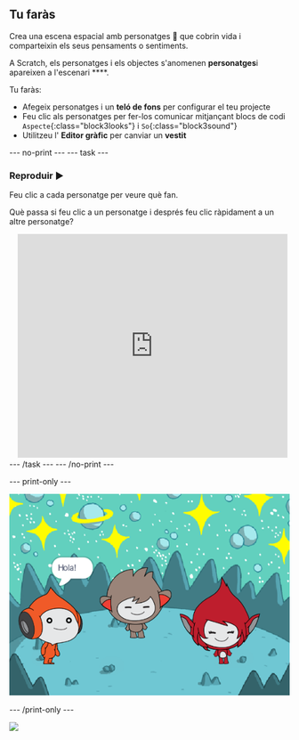 ## Tu faràs

Crea una escena espacial amb personatges 👾 que cobrin vida i comparteixin els seus pensaments o sentiments.

A Scratch, els personatges i els objectes s'anomenen **personatges**i apareixen a l'escenari ****.

Tu faràs:
+ Afegeix personatges i un **teló de fons** per configurar el teu projecte
+ Feu clic als personatges per fer-los comunicar mitjançant blocs de codi `Aspecte`{:class="block3looks"} i `So`{:class="block3sound"}
+ Utilitzeu l' **Editor gràfic** per canviar un **vestit**

--- no-print --- --- task ---
### Reproduir ▶️
<div style="display: flex; flex-wrap: wrap">
<div style="flex-basis: 175px; flex-grow: 1">  
Feu clic a cada personatge per veure què fan. 

Què passa si feu clic a un personatge i després feu clic ràpidament a un altre personatge?
</div>
<div class="scratch-preview" style="margin-left: 15px;">
  <iframe allowtransparency="true" width="485" height="402" src="https://scratch.mit.edu/projects/embed/485673032/?autostart=false" frameborder="0"></iframe>
</div>
</div>
--- /task --- --- /no-print ---

--- print-only ---

![El projecte finalitzat.](images/showcase_static.png)

--- /print-only ---

![](https://code.org/api/hour/begin_raspi_space.png)

